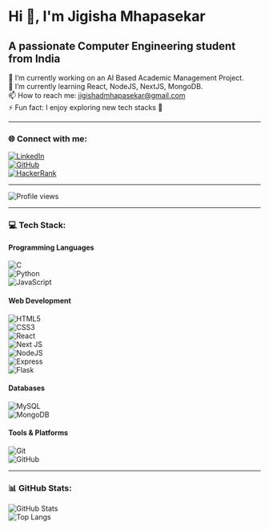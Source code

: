 # Hi 👋, I'm Jigisha Mhapasekar
A passionate Computer Engineering student from India  
----------------------------------------------------------------------------
🔭 I’m currently working on an AI Based Academic Management Project.  
🌱 I’m currently learning React, NodeJS, NextJS, MongoDB.  
📫 How to reach me: jigishadmhapasekar@gmail.com  
⚡ Fun fact: I enjoy exploring new tech stacks 🚀  

---

### 🌐 Connect with me:
[![LinkedIn](https://img.shields.io/badge/LinkedIn-blue?style=for-the-badge&logo=linkedin)](https://www.linkedin.com/in/jigisha-mhapasekar)  
[![GitHub](https://img.shields.io/badge/GitHub-100000?style=for-the-badge&logo=github&logoColor=white)](https://github.com/JigishaM19)  
[![HackerRank](https://img.shields.io/badge/HackerRank-brightgreen?style=for-the-badge&logo=hackerrank&logoColor=white)](https://www.hackerrank.com/jigishadmhapase1)  

---

![Profile views](https://komarev.com/ghpvc/?username=JigishaM19&color=blue)

---

### 💻 Tech Stack:

#### Programming Languages  
![C](https://img.shields.io/badge/C-00599C?style=for-the-badge&logo=c&logoColor=white)  
![Python](https://img.shields.io/badge/Python-3776AB?style=for-the-badge&logo=python&logoColor=white)  
![JavaScript](https://img.shields.io/badge/JavaScript-323330?style=for-the-badge&logo=javascript&logoColor=F7DF1E)  

#### Web Development  
![HTML5](https://img.shields.io/badge/HTML5-E34F26?style=for-the-badge&logo=html5&logoColor=white)  
![CSS3](https://img.shields.io/badge/CSS3-1572B6?style=for-the-badge&logo=css3&logoColor=white)  
![React](https://img.shields.io/badge/React-20232A?style=for-the-badge&logo=react&logoColor=61DAFB)  
![Next JS](https://img.shields.io/badge/Next.js-000000?style=for-the-badge&logo=nextdotjs&logoColor=white)  
![NodeJS](https://img.shields.io/badge/Node.js-43853D?style=for-the-badge&logo=node.js&logoColor=white)  
![Express](https://img.shields.io/badge/Express.js-404D59?style=for-the-badge)  
![Flask](https://img.shields.io/badge/Flask-000000?style=for-the-badge&logo=flask&logoColor=white)  

#### Databases  
![MySQL](https://img.shields.io/badge/MySQL-005C84?style=for-the-badge&logo=mysql&logoColor=white)  
![MongoDB](https://img.shields.io/badge/MongoDB-4EA94B?style=for-the-badge&logo=mongodb&logoColor=white)  

#### Tools & Platforms  
![Git](https://img.shields.io/badge/Git-F05032?style=for-the-badge&logo=git&logoColor=white)  
![GitHub](https://img.shields.io/badge/GitHub-100000?style=for-the-badge&logo=github&logoColor=white)   

---

### 📊 GitHub Stats:
![GitHub Stats](https://github-readme-stats.vercel.app/api?username=JigishaM19&show_icons=true&theme=tokyonight)  
![Top Langs](https://github-readme-stats.vercel.app/api/top-langs/?username=JigishaM19&layout=compact&theme=tokyonight)  
